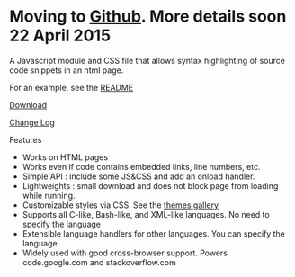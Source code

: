 # Moving to [Github](https://github.com/google/code-prettify).  More details soon 22 April 2015 #

A Javascript module and CSS file that allows syntax highlighting of source code snippets in an html page.

For an example, see the [README](http://google-code-prettify.googlecode.com/svn/trunk/README.html)

[Download](http://code.google.com/p/google-code-prettify/downloads/list)

[Change Log](http://google-code-prettify.googlecode.com/svn/trunk/CHANGES.html)


Features
  * Works on HTML pages
  * Works even if code contains embedded links, line numbers, etc.
  * Simple API : include some JS&CSS and add an onload handler.
  * Lightweights : small download and does not block page from loading while running.
  * Customizable styles via CSS.  See the [themes gallery](http://google-code-prettify.googlecode.com/svn/trunk/styles/index.html)
  * Supports all C-like, Bash-like, and XML-like languages.  No need to specify the language
  * Extensible language handlers for other languages.  You can specify the language.
  * Widely used with good cross-browser support.  Powers code.google.com and stackoverflow.com